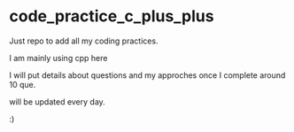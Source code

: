 # code_practice_c_plus_plus

Just repo to add all my coding practices.

I am mainly using cpp here

I will put details about questions and my approches once I complete around 10 que.


will be updated every day.


:) 
